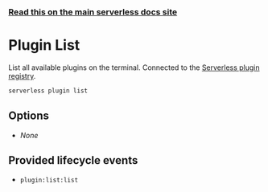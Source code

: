 <!--
title: Serverless Framework Commands - AWS Lambda - Plugin List
menuText: Plugin List
menuOrder: 14
description: List all available Serverless plugins
layout: Doc
-->

<!-- DOCS-SITE-LINK:START automatically generated  -->
### [Read this on the main serverless docs site](https://www.serverless.com/framework/docs/providers/aws/cli-reference/plugin-list)
<!-- DOCS-SITE-LINK:END -->

# Plugin List

List all available plugins on the terminal. Connected to the [Serverless plugin registry](https://github.com/serverless/plugins).

```bash
serverless plugin list
```

## Options
- *None*

## Provided lifecycle events
- `plugin:list:list`
